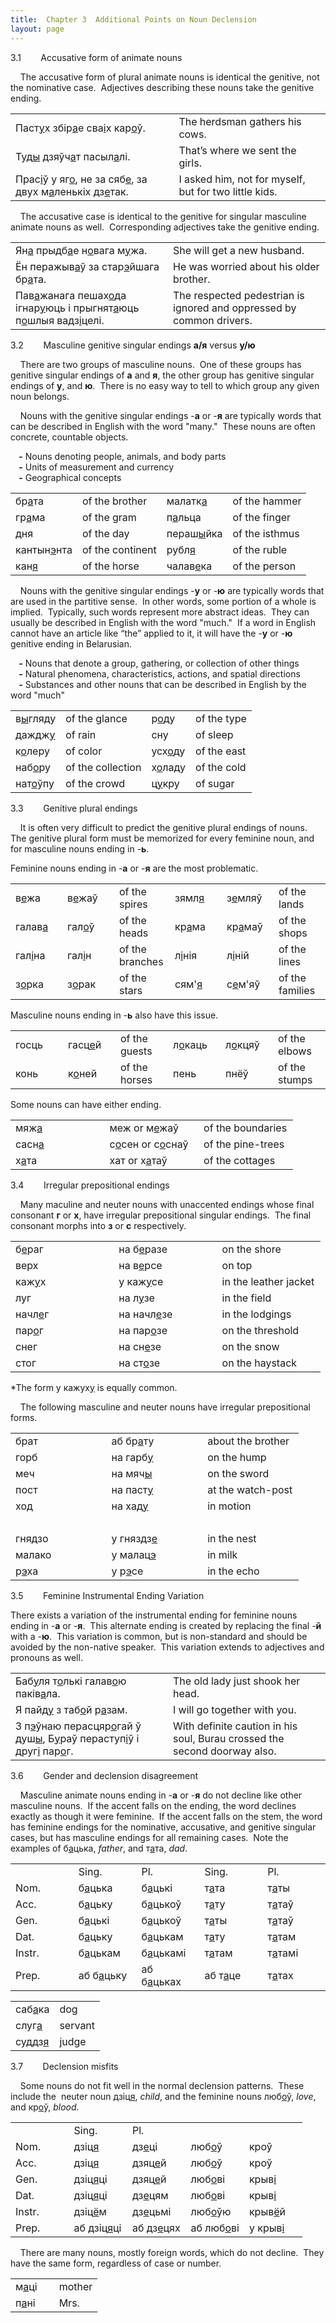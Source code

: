 ```yaml
---
title:  Chapter 3  Additional Points on Noun Declension
layout: page
---
```


3.1        Accusative form of animate nouns  
  
    The accusative form of plural animate nouns is identical the
genitive, not the nominative case.  Adjectives describing these nouns
take the genitive ending.  
  

|                                                                                                                                                                                                                                                                                                          |                                                       |
| -------------------------------------------------------------------------------------------------------------------------------------------------------------------------------------------------------------------------------------------------------------------------------------------------------- | ----------------------------------------------------- |
| Паст<span style="text-decoration: underline;">у</span>х збір<span style="text-decoration: underline;">а</span>е сва<span style="text-decoration: underline;">і</span>х кар<span style="text-decoration: underline;">о</span>ў.                                                                           | The herdsman gathers his cows.                        |
| Туд<span style="text-decoration: underline;">ы</span> дзяўч<span style="text-decoration: underline;">а</span>т пасыл<span style="text-decoration: underline;">а</span>лі.                                                                                                                                | That’s where we sent the girls.                       |
| Прас<span style="text-decoration: underline;">і</span>ў у яг<span style="text-decoration: underline;">о</span>, не за сяб<span style="text-decoration: underline;">е</span>, за двух м<span style="text-decoration: underline;">а</span>ленькіх дз<span style="text-decoration: underline;">е</span>так. | I asked him, not for myself, but for two little kids. |

  
    The accusative case is identical to the genitive for singular
masculine animate nouns as well.  Corresponding adjectives take the
genitive ending.  
  

<table>
<colgroup>
<col style="width: 50%" />
<col style="width: 50%" />
</colgroup>
<tbody>
<tr class="odd">
<td>Ян<span style="text-decoration: underline;">а</span> прыдб<span style="text-decoration: underline;">а</span>е н<span style="text-decoration: underline;">о</span>вага м<span style="text-decoration: underline;">у</span>жа.</td>
<td>She will get a new husband.</td>
</tr>
<tr class="even">
<td>Ён перажыв<span style="text-decoration: underline;">а</span>ў за стар<span style="text-decoration: underline;">э</span>йшага бр<span style="text-decoration: underline;">а</span>та.<br />
</td>
<td>He was worried about his older brother.</td>
</tr>
<tr class="odd">
<td>Пав<span style="text-decoration: underline;">а</span>жанага пешах<span style="text-decoration: underline;">о</span>да ігнар<span style="text-decoration: underline;">у</span>юць і прыгнят<span style="text-decoration: underline;">а</span>юць п<span style="text-decoration: underline;">о</span>шлыя вадз<span style="text-decoration: underline;">і</span>целі.</td>
<td>The respected pedestrian is ignored and oppressed by common drivers.</td>
</tr>
</tbody>
</table>

  
  
3.2        Masculine genitive singular endings
<span style="font-weight: bold;">а/я</span> versus
<span style="font-weight: bold;">у/ю</span>  
  
    There are two groups of masculine nouns.  One of these groups has
genitive singular endings of <span style="font-weight: bold;">а</span>
and <span style="font-weight: bold;">я</span>, the other group has
genitive singular endings of <span style="font-weight: bold;">у</span>,
and <span style="font-weight: bold;">ю</span>.  There is no easy way to
tell to which group any given noun belongs.  
  
    Nouns with the genitive singular endings
-<span style="font-weight: bold;">а</span> or
-<span style="font-weight: bold;">я</span> are typically words that can
be described in English with the word "many."  These nouns are often
concrete, countable objects.  
  
<span style="font-weight: bold;">    -</span> Nouns denoting people,
animals, and body parts  
<span style="font-weight: bold;">    -</span> Units of measurement and
currency  
<span style="font-weight: bold;">    -</span> Geographical concepts  
  

|                                                             |                  |                                                            |                |
| ----------------------------------------------------------- | ---------------- | ---------------------------------------------------------- | -------------- |
| бр<span style="text-decoration: underline;">а</span>та      | of the brother   | малатк<span style="text-decoration: underline;">а</span>   | of the hammer  |
| гр<span style="text-decoration: underline;">а</span>ма      | of the gram      | п<span style="text-decoration: underline;">а</span>льца    | of the finger  |
| дня                                                         | of the day       | пераш<span style="text-decoration: underline;">ы</span>йка | of the isthmus |
| кантын<span style="text-decoration: underline;">э</span>нта | of the continent | рубл<span style="text-decoration: underline;">я</span>     | of the ruble   |
| кан<span style="text-decoration: underline;">я</span>       | of the horse     | чалав<span style="text-decoration: underline;">е</span>ка  | of the person  |

  
    Nouns with the genitive singular endings
-<span style="font-weight: bold;">у</span> or
-<span style="font-weight: bold;">ю</span> are typically words that are
used in the partitive sense.  In other words, some portion of a whole is
implied.  Typically, such words represent more abstract ideas.  They can
usually be described in English with the word "much."  If a word in
English cannot have an article like “the” applied to it, it will have
the -<span style="font-weight: bold;">у</span> or
-<span style="font-weight: bold;">ю</span> genitive ending in
Belarusian.  
  
<span style="font-weight: bold;">    -</span> Nouns that denote a group,
gathering, or collection of other things  
<span style="font-weight: bold;">    -</span> Natural phenomena,
characteristics, actions, and spatial directions  
<span style="font-weight: bold;">    -</span> Substances and other nouns
that can be described in English by the word "much"  
  

|                                                          |                   |                                                         |             |
| -------------------------------------------------------- | ----------------- | ------------------------------------------------------- | ----------- |
| в<span style="text-decoration: underline;">ы</span>гляду | of the glance     | р<span style="text-decoration: underline;">о</span>ду   | of the type |
| даждж<span style="text-decoration: underline;">у</span>  | of rain           | сну                                                     | of sleep    |
| к<span style="text-decoration: underline;">о</span>леру  | of color          | усх<span style="text-decoration: underline;">о</span>ду | of the east |
| наб<span style="text-decoration: underline;">о</span>ру  | of the collection | х<span style="text-decoration: underline;">о</span>ладу | of the cold |
| нат<span style="text-decoration: underline;">о</span>ўпу | of the crowd      | ц<span style="text-decoration: underline;">у</span>кру  | of sugar    |

  
  
3.3        Genitive plural endings  
  
    It is often very difficult to predict the genitive plural endings of
nouns.  The genitive plural form must be memorized for every feminine
noun, and for masculine nouns ending in
-<span style="font-weight: bold;">ь</span>.  
  
Feminine nouns ending in -<span style="font-weight: bold;">а</span> or
-<span style="font-weight: bold;">я</span> are the most problematic.  
  

<table style="width:100%;">
<colgroup>
<col style="width: 16%" />
<col style="width: 16%" />
<col style="width: 16%" />
<col style="width: 16%" />
<col style="width: 16%" />
<col style="width: 16%" />
</colgroup>
<tbody>
<tr class="odd">
<td>в<span style="text-decoration: underline;">е</span>жа<br />
</td>
<td>в<span style="text-decoration: underline;">е</span>жаў<br />
</td>
<td>of the spires<br />
</td>
<td>зямл<span style="text-decoration: underline;">я</span><br />
</td>
<td>з<span style="text-decoration: underline;">е</span>мляў<br />
</td>
<td>of the lands<br />
</td>
</tr>
<tr class="even">
<td>галав<span style="text-decoration: underline;">а</span><br />
</td>
<td>гал<span style="text-decoration: underline;">о</span>ў<br />
</td>
<td>of the heads<br />
</td>
<td>кр<span style="text-decoration: underline;">а</span>ма<br />
</td>
<td>кр<span style="text-decoration: underline;">а</span>маў<br />
</td>
<td>of the shops<br />
</td>
</tr>
<tr class="odd">
<td>гал<span style="text-decoration: underline;">і</span>на<br />
</td>
<td>гал<span style="text-decoration: underline;">і</span>н<br />
</td>
<td>of the branches<br />
</td>
<td>л<span style="text-decoration: underline;">і</span>нія<br />
</td>
<td>л<span style="text-decoration: underline;">і</span>ній<br />
</td>
<td>of the lines<br />
</td>
</tr>
<tr class="even">
<td>з<span style="text-decoration: underline;">о</span>рка<br />
</td>
<td>з<span style="text-decoration: underline;">о</span>рак<br />
</td>
<td>of the stars<br />
</td>
<td>сям'<span style="text-decoration: underline;">я</span><br />
</td>
<td>с<span style="text-decoration: underline;">е</span>м'яў<br />
</td>
<td>of the families<br />
</td>
</tr>
</tbody>
</table>

  
Masculine nouns ending in -<span style="font-weight: bold;">ь</span>
also have this issue.  
  

<table style="width:100%;">
<colgroup>
<col style="width: 16%" />
<col style="width: 16%" />
<col style="width: 16%" />
<col style="width: 16%" />
<col style="width: 16%" />
<col style="width: 16%" />
</colgroup>
<tbody>
<tr class="odd">
<td>госць<br />
</td>
<td>гасц<span style="text-decoration: underline;">е</span>й<br />
</td>
<td>of the guests<br />
</td>
<td>л<span style="text-decoration: underline;">о</span>каць<br />
</td>
<td>л<span style="text-decoration: underline;">о</span>кцяў<br />
</td>
<td>of the elbows<br />
</td>
</tr>
<tr class="even">
<td>конь<br />
</td>
<td>к<span style="text-decoration: underline;">о</span>ней<br />
</td>
<td>of the horses<br />
</td>
<td>пень<br />
</td>
<td>пнёў<br />
</td>
<td>of the stumps<br />
</td>
</tr>
</tbody>
</table>

  
Some nouns can have either ending.  
  

<table>
<colgroup>
<col style="width: 33%" />
<col style="width: 33%" />
<col style="width: 33%" />
</colgroup>
<tbody>
<tr class="odd">
<td>мяж<span style="text-decoration: underline;">а</span><br />
</td>
<td>меж or м<span style="text-decoration: underline;">е</span>жаў<br />
</td>
<td>of the boundaries<br />
</td>
</tr>
<tr class="even">
<td>сасн<span style="text-decoration: underline;">а</span><br />
</td>
<td>с<span style="text-decoration: underline;">о</span>сен or с<span style="text-decoration: underline;">о</span>снаў<br />
</td>
<td>of the pine-trees<br />
</td>
</tr>
<tr class="odd">
<td>х<span style="text-decoration: underline;">а</span>та<br />
</td>
<td>хат or х<span style="text-decoration: underline;">а</span>таў<br />
</td>
<td>of the cottages<br />
</td>
</tr>
</tbody>
</table>

  
  
3.4        Irregular prepositional endings  
  
    Many maculine and neuter nouns with unaccented endings whose final
consonant <span style="font-weight: bold;">г</span> or
<span style="font-weight: bold;">х</span>, have irregular prepositional
singular endings.  The final consonant morphs into
<span style="font-weight: bold;">з</span> or
<span style="font-weight: bold;">с</span> respectively.  
  

<table>
<colgroup>
<col style="width: 33%" />
<col style="width: 33%" />
<col style="width: 33%" />
</colgroup>
<tbody>
<tr class="odd">
<td>б<span style="text-decoration: underline;">е</span>раг<br />
</td>
<td>на б<span style="text-decoration: underline;">е</span>разе<br />
</td>
<td>on the shore<br />
</td>
</tr>
<tr class="even">
<td>верх<br />
</td>
<td>на в<span style="text-decoration: underline;">е</span>рсе<br />
</td>
<td>on top<br />
</td>
</tr>
<tr class="odd">
<td>каж<span style="text-decoration: underline;">у</span>х<br />
</td>
<td>у каж<span style="text-decoration: underline;">у</span>се<br />
</td>
<td>in the leather jacket<br />
</td>
</tr>
<tr class="even">
<td>луг<br />
</td>
<td>на л<span style="text-decoration: underline;">у</span>зе<br />
</td>
<td>in the field<br />
</td>
</tr>
<tr class="odd">
<td>начл<span style="text-decoration: underline;">е</span>г<br />
</td>
<td>на начл<span style="text-decoration: underline;">е</span>зе<br />
</td>
<td>in the lodgings<br />
</td>
</tr>
<tr class="even">
<td>пар<span style="text-decoration: underline;">о</span>г<br />
</td>
<td>на пар<span style="text-decoration: underline;">о</span>зе<br />
</td>
<td>on the threshold<br />
</td>
</tr>
<tr class="odd">
<td>снег<br />
</td>
<td>на сн<span style="text-decoration: underline;">е</span>зе<br />
</td>
<td>on the snow<br />
</td>
</tr>
<tr class="even">
<td>стог<br />
</td>
<td>на ст<span style="text-decoration: underline;">о</span>зе<br />
</td>
<td>on the haystack<br />
</td>
</tr>
</tbody>
</table>

  
\*The form у кажух<span style="text-decoration: underline;">у</span> is
equally common.  
  
    The following masculine and neuter nouns have irregular
prepositional forms.  
  

<table>
<colgroup>
<col style="width: 33%" />
<col style="width: 33%" />
<col style="width: 33%" />
</colgroup>
<tbody>
<tr class="odd">
<td>брат<br />
</td>
<td>аб бр<span style="text-decoration: underline;">а</span>ту<br />
</td>
<td>about the brother<br />
</td>
</tr>
<tr class="even">
<td>горб<br />
</td>
<td>на гарб<span style="text-decoration: underline;">у</span><br />
</td>
<td>on the hump<br />
</td>
</tr>
<tr class="odd">
<td>меч<br />
</td>
<td>на мяч<span style="text-decoration: underline;">ы</span><br />
</td>
<td>on the sword<br />
</td>
</tr>
<tr class="even">
<td>пост<br />
</td>
<td>на паст<span style="text-decoration: underline;">у</span><br />
</td>
<td>at the watch-post<br />
</td>
</tr>
<tr class="odd">
<td>ход<br />
</td>
<td>на хад<span style="text-decoration: underline;">у</span><br />
</td>
<td>in motion<br />
</td>
</tr>
<tr class="even">
<td><br />
</td>
<td><br />
</td>
<td><br />
</td>
</tr>
<tr class="odd">
<td>гнядзо<br />
</td>
<td>у гняздз<span style="text-decoration: underline;">е</span><br />
</td>
<td>in the nest<br />
</td>
</tr>
<tr class="even">
<td>малако<br />
</td>
<td>у малац<span style="text-decoration: underline;">э</span><br />
</td>
<td>in milk<br />
</td>
</tr>
<tr class="odd">
<td>р<span style="text-decoration: underline;">э</span>ха<br />
</td>
<td>у р<span style="text-decoration: underline;">э</span>се<br />
</td>
<td>in the echo<br />
</td>
</tr>
</tbody>
</table>

  
  
3.5        Feminine Instrumental Ending Variation  
  
There exists a variation of the instrumental ending for feminine nouns
ending in -<span style="font-weight: bold;">а</span> or
-<span style="font-weight: bold;">я</span>.  This alternate ending is
created by replacing the final
-<span style="font-weight: bold;">й</span> with a
-<span style="font-weight: bold;">ю</span>.  This variation is common,
but is non-standard and should be avoided by the non-native speaker. 
This variation extends to adjectives and pronouns as well.  
  

<table>
<colgroup>
<col style="width: 50%" />
<col style="width: 50%" />
</colgroup>
<tbody>
<tr class="odd">
<td>Баб<span style="text-decoration: underline;">у</span>ля т<span style="text-decoration: underline;">о</span>лькі галав<span style="text-decoration: underline;">о</span>ю паків<span style="text-decoration: underline;">а</span>ла.<br />
</td>
<td>The old lady just shook her head.<br />
</td>
</tr>
<tr class="even">
<td>Я пайд<span style="text-decoration: underline;">у</span> з таб<span style="text-decoration: underline;">о</span>й р<span style="text-decoration: underline;">а</span>зам.</td>
<td>I will go together with you.</td>
</tr>
<tr class="odd">
<td>З п<span style="text-decoration: underline;">э</span>ўнаю перасцяр<span style="text-decoration: underline;">о</span>гай ў душ<span style="text-decoration: underline;">ы</span>, Б<span style="text-decoration: underline;">у</span>раў пераступ<span style="text-decoration: underline;">і</span>ў і друг<span style="text-decoration: underline;">і</span> пар<span style="text-decoration: underline;">о</span>г.</td>
<td>With definite caution in his soul, Burau crossed the second doorway also.</td>
</tr>
</tbody>
</table>

  
  
3.6        Gender and declension disagreement  
  
    Masculine animate nouns ending in
-<span style="font-weight: bold;">а</span> or
-<span style="font-weight: bold;">я</span> do not decline like other
masculine nouns.  If the accent falls on the ending, the word declines
exactly as though it were feminine.  If the accent falls on the stem,
the word has feminine endings for the nominative, accusative, and
genitive singular cases, but has masculine endings for all remaining
cases.  Note the examples of
б<span style="text-decoration: underline;">а</span>цька,
<span style="font-style: italic;">father</span>, and
т<span style="text-decoration: underline;">а</span>та,
<span style="font-style: italic;">dad</span>.  
  

<table>
<colgroup>
<col style="width: 20%" />
<col style="width: 20%" />
<col style="width: 20%" />
<col style="width: 20%" />
<col style="width: 20%" />
</colgroup>
<tbody>
<tr class="odd">
<td><br />
</td>
<td>Sing.<br />
</td>
<td>Pl.</td>
<td>Sing.</td>
<td>Pl.</td>
</tr>
<tr class="even">
<td>Nom.</td>
<td>б<span style="text-decoration: underline;">а</span>цька</td>
<td>б<span style="text-decoration: underline;">а</span>цькі</td>
<td>т<span style="text-decoration: underline;">а</span>та</td>
<td>т<span style="text-decoration: underline;">а</span>ты</td>
</tr>
<tr class="odd">
<td>Acc.</td>
<td>б<span style="text-decoration: underline;">а</span>цьку</td>
<td>б<span style="text-decoration: underline;">а</span>цькоў</td>
<td>т<span style="text-decoration: underline;">а</span>ту</td>
<td>т<span style="text-decoration: underline;">а</span>таў</td>
</tr>
<tr class="even">
<td>Gen.<br />
</td>
<td>б<span style="text-decoration: underline;">а</span>цькі</td>
<td>б<span style="text-decoration: underline;">а</span>цькоў</td>
<td>т<span style="text-decoration: underline;">а</span>ты</td>
<td>т<span style="text-decoration: underline;">а</span>таў</td>
</tr>
<tr class="odd">
<td>Dat.</td>
<td>б<span style="text-decoration: underline;">а</span>цьку</td>
<td>б<span style="text-decoration: underline;">а</span>цькам</td>
<td>т<span style="text-decoration: underline;">а</span>ту</td>
<td>т<span style="text-decoration: underline;">а</span>там</td>
</tr>
<tr class="even">
<td>Instr.</td>
<td>б<span style="text-decoration: underline;">а</span>цькам</td>
<td>б<span style="text-decoration: underline;">а</span>цькамі<br />
</td>
<td>т<span style="text-decoration: underline;">а</span>там</td>
<td>т<span style="text-decoration: underline;">а</span>тамі</td>
</tr>
<tr class="odd">
<td>Prep.</td>
<td>аб б<span style="text-decoration: underline;">а</span>цьку</td>
<td>аб б<span style="text-decoration: underline;">а</span>цьках</td>
<td>аб т<span style="text-decoration: underline;">а</span>це</td>
<td>т<span style="text-decoration: underline;">а</span>тах</td>
</tr>
</tbody>
</table>

  

|                                                         |         |
| ------------------------------------------------------- | ------- |
| саб<span style="text-decoration: underline;">а</span>ка | dog     |
| слуг<span style="text-decoration: underline;">а</span>  | servant |
| суддз<span style="text-decoration: underline;">я</span> | judge   |

  
  
3.7        Declension misfits  
  
    Some nouns do not fit well in the normal declension patterns.  These
include the  neuter noun
дзіц<span style="text-decoration: underline;">я</span>,
<span style="font-style: italic;">child</span>, and the feminine nouns
люб<span style="text-decoration: underline;">о</span>ў,
<span style="font-style: italic;">love</span>, and
кр<span style="text-decoration: underline;">о</span>ў,
<span style="font-style: italic;">blood</span>.  
  

<table>
<colgroup>
<col style="width: 20%" />
<col style="width: 20%" />
<col style="width: 20%" />
<col style="width: 20%" />
<col style="width: 20%" />
</colgroup>
<tbody>
<tr class="odd">
<td><br />
</td>
<td>Sing.<br />
</td>
<td>Pl.<br />
</td>
<td><br />
</td>
<td><br />
</td>
</tr>
<tr class="even">
<td>Nom.<br />
</td>
<td>дзіц<span style="text-decoration: underline;">я</span></td>
<td>дз<span style="text-decoration: underline;">е</span>ці</td>
<td>люб<span style="text-decoration: underline;">о</span>ў</td>
<td>кроў</td>
</tr>
<tr class="odd">
<td>Acc.<br />
</td>
<td>дзіц<span style="text-decoration: underline;">я</span></td>
<td>дзяц<span style="text-decoration: underline;">е</span>й</td>
<td>люб<span style="text-decoration: underline;">о</span>ў</td>
<td>кроў</td>
</tr>
<tr class="even">
<td>Gen.<br />
</td>
<td>дзіц<span style="text-decoration: underline;">я</span>ці</td>
<td>дзяц<span style="text-decoration: underline;">е</span>й</td>
<td>люб<span style="text-decoration: underline;">о</span>ві</td>
<td>крыв<span style="text-decoration: underline;">і</span></td>
</tr>
<tr class="odd">
<td>Dat.<br />
</td>
<td>дзіц<span style="text-decoration: underline;">я</span>ці<br />
</td>
<td>дз<span style="text-decoration: underline;">е</span>цям</td>
<td>люб<span style="text-decoration: underline;">о</span>ві</td>
<td>крыв<span style="text-decoration: underline;">і</span></td>
</tr>
<tr class="even">
<td>Instr.<br />
</td>
<td>дзіц<span style="text-decoration: underline;">ё</span>м</td>
<td>дз<span style="text-decoration: underline;">е</span>цьмі</td>
<td>люб<span style="text-decoration: underline;">о</span>ўю</td>
<td>крыв<span style="text-decoration: underline;">ё</span>й</td>
</tr>
<tr class="odd">
<td>Prep.<br />
</td>
<td>аб дзіц<span style="text-decoration: underline;">я</span>ці</td>
<td>аб дз<span style="text-decoration: underline;">е</span>цях</td>
<td>аб люб<span style="text-decoration: underline;">о</span>ві</td>
<td>у крыв<span style="text-decoration: underline;">і</span></td>
</tr>
</tbody>
</table>

  
    There are many nouns, mostly foreign words, which do not decline. 
They have the same form, regardless of case or number.  
  

<table>
<colgroup>
<col style="width: 50%" />
<col style="width: 50%" />
</colgroup>
<tbody>
<tr class="odd">
<td>м<span style="text-decoration: underline;">а</span>ці</td>
<td>mother</td>
</tr>
<tr class="even">
<td>п<span style="text-decoration: underline;">а</span>ні<br />
</td>
<td>Mrs.</td>
</tr>
</tbody>
</table>

  

